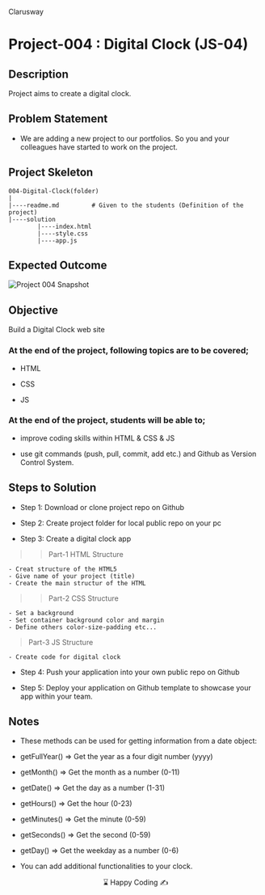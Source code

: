 <p>Clarusway<img align="right"
  src="https://secure.meetupstatic.com/photos/event/3/1/b/9/600_488352729.jpeg"  width="15px"></p>

# Project-004 : Digital Clock (JS-04)

## Description
Project aims to create a digital clock.

## Problem Statement

- We are adding a new project to our portfolios. So you and your colleagues have started to work on the project.

## Project Skeleton 

```
004-Digital-Clock(folder)
|
|----readme.md         # Given to the students (Definition of the project)          
|----solution
        |----index.html  
        |----style.css   
        |----app.js
```

## Expected Outcome

![Project 004 Snapshot](project_004.gif)

## Objective

Build a Digital Clock web site 

### At the end of the project, following topics are to be covered;

- HTML 

- CSS

- JS


### At the end of the project, students will be able to;

- improve coding skills within HTML & CSS & JS

- use git commands (push, pull, commit, add etc.) and Github as Version Control System.

## Steps to Solution

- Step 1: Download or clone project repo on Github 

- Step 2: Create project folder for local public repo on your pc

- Step 3: Create a digital clock app

>>Part-1 HTML Structure

	- Creat structure of the HTML5
	- Give name of your project (title)
	- Create the main structur of the HTML

>>Part-2 CSS Structure

	- Set a background
	- Set container background color and margin
	- Define others color-size-padding etc...

>Part-3 JS Structure

	- Create code for digital clock

- Step 4: Push your application into your own public repo on Github

- Step 5: Deploy your application on Github template to showcase your app within your team.

## Notes

- These methods can be used for getting information from a date object:

- getFullYear() => 	Get the year as a four digit number (yyyy)

- getMonth() 	=> 	Get the month as a number (0-11)

- getDate() 	=>	Get the day as a number (1-31)

- getHours() 	=>	Get the hour (0-23)

- getMinutes() 	=>	Get the minute (0-59)

- getSeconds() 	=>	Get the second (0-59)

- getDay() 		=>	Get the weekday as a number (0-6) 

- You can add additional functionalities to your clock.




<center> ⌛ Happy Coding  ✍ </center>

